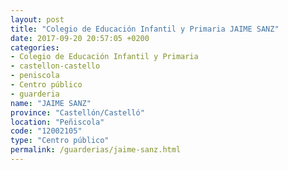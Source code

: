 ```yaml
---
layout: post
title: "Colegio de Educación Infantil y Primaria JAIME SANZ"
date: 2017-09-20 20:57:05 +0200
categories:
- Colegio de Educación Infantil y Primaria
- castellon-castello
- peniscola
- Centro público
- guarderia
name: "JAIME SANZ"
province: "Castellón/Castelló"
location: "Peñiscola"
code: "12002105"
type: "Centro público"
permalink: /guarderias/jaime-sanz.html
---
```

